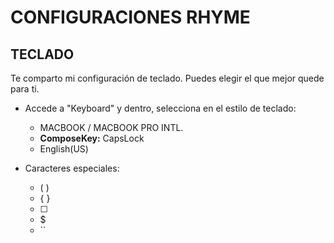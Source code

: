 # CONFIGURACIONES RHYME

## TECLADO

Te comparto mi configuración de teclado. Puedes elegir el que mejor quede para ti.

- Accede a "Keyboard" y dentro, selecciona en el estilo de teclado:
  - MACBOOK / MACBOOK PRO INTL.
  - **ComposeKey:** CapsLock
  - English(US)

- Caracteres especiales:
  - ( )
  - { }
  - [ ]
  - $
  - ``